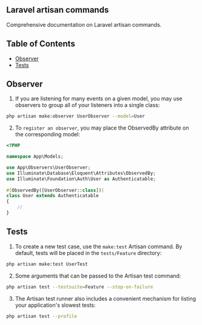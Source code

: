 ## Laravel artisan commands
Comprehensive documentation on Laravel artisan commands.

## Table of Contents
- [Observer](#observer)
- [Tests](#tests)

## Observer
1. If you are listening for many events on a given model, you may use observers to group all of your listeners into a single class:
```sh
php artisan make:observer UserObserver --model=User
```
2. To `register an observer`, you may place the ObservedBy attribute on the corresponding model:
```php
<?PHP

namespace App\Models;

use App\Observers\UserObserver;
use Illuminate\Database\Eloquent\Attributes\ObservedBy;
use Illuminate\Foundation\Auth\User as Authenticatable;
 
#[ObservedBy([UserObserver::class])]
class User extends Authenticatable
{
    //
}
```

## Tests
1. To create a new test case, use the `make:test` Artisan command. By default, tests will be placed in the `tests/Feature` directory:
```sh
php artisan make:test UserTest
```
2. Some arguments that can be passed to the Artisan test command:
```sh
php artisan test --testsuite=Feature --stop-on-failure
```
3. The Artisan test runner also includes a convenient mechanism for listing your application's slowest tests:
```sh
php artisan test --profile
```

